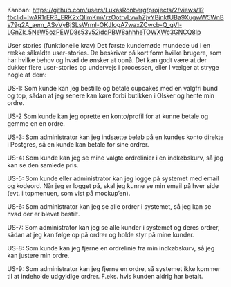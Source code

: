 Kanban: https://github.com/users/LukasRonberg/projects/2/views/1?fbclid=IwAR1rER3_ERK2xQIimKmVrzOotrvLvwhZjvYBjnkfUBa9XugwW5WnBs79g2A_aem_ASvVyBjSLsWrml-OKJIogA7waxZCwcb-Q_qVl-LGnZk_5NeW5ozPEWD8s53v52idqPBW8ahhheTOWXWc3GNCQ8Ip


User stories (funktionelle krav)
Det første kundemøde mundede ud i en række såkaldte user-stories. De beskriver på kort form hvilke brugere, som har hvilke behov og hvad de ønsker at opnå. Det kan godt være at der dukker flere user-stories op undervejs i processen, eller I vælger at stryge nogle af dem:

US-1: Som kunde kan jeg bestille og betale cupcakes med en valgfri bund og top, sådan at jeg senere kan køre forbi butikken i Olsker og hente min ordre.

US-2 Som kunde kan jeg oprette en konto/profil for at kunne betale og gemme en en ordre.

US-3: Som administrator kan jeg indsætte beløb på en kundes konto direkte i Postgres, så en kunde kan betale for sine ordrer.

US-4: Som kunde kan jeg se mine valgte ordrelinier i en indkøbskurv, så jeg kan se den samlede pris.

US-5: Som kunde eller administrator kan jeg logge på systemet med email og kodeord. Når jeg er logget på, skal jeg kunne se min email på hver side (evt. i topmenuen, som vist på mockup’en).

US-6: Som administrator kan jeg se alle ordrer i systemet, så jeg kan se hvad der er blevet bestilt.

US-7: Som administrator kan jeg se alle kunder i systemet og deres ordrer, sådan at jeg kan følge op på ordrer og holde styr på mine kunder.

US-8: Som kunde kan jeg fjerne en ordrelinie fra min indkøbskurv, så jeg kan justere min ordre.

US-9: Som administrator kan jeg fjerne en ordre, så systemet ikke kommer til at indeholde udgyldige ordrer. F.eks. hvis kunden aldrig har betalt.
